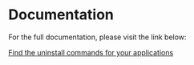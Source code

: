 # Documentation

For the full documentation, please visit the link below:

[Find the uninstall commands for your applications](https://blog.wuibaille.fr/2023/08/find-the-uninstall-commands-for-your-applications/)
